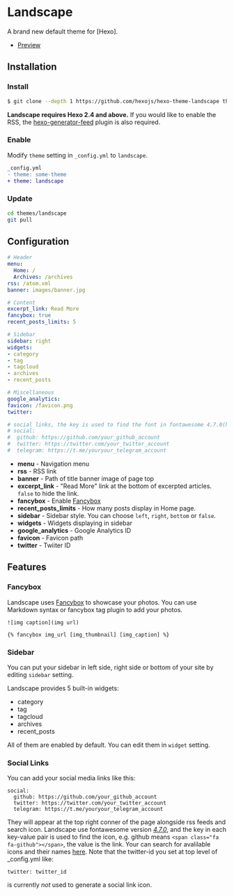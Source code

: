 # Landscape

A brand new default theme for [Hexo].

- [Preview](https://hexojs.github.io/hexo-theme-landscape/)

## Installation

### Install

``` bash
$ git clone --depth 1 https://github.com/hexojs/hexo-theme-landscape themes/landscape
```

**Landscape requires Hexo 2.4 and above.** If you would like to enable the RSS, the [hexo-generator-feed](https://github.com/hexojs/hexo-generator-feed) plugin is also required.

### Enable

Modify `theme` setting in `_config.yml` to `landscape`.

``` diff
_config.yml
- theme: some-theme
+ theme: landscape
```

### Update

``` bash
cd themes/landscape
git pull
```

## Configuration

``` yml
# Header
menu:
  Home: /
  Archives: /archives
rss: /atom.xml
banner: images/banner.jpg

# Content
excerpt_link: Read More
fancybox: true
recent_posts_limits: 5

# Sidebar
sidebar: right
widgets:
- category
- tag
- tagcloud
- archives
- recent_posts

# Miscellaneous
google_analytics:
favicon: /favicon.png
twitter:

# social links, the key is used to find the font in fontawesome 4.7.0(https://fontawesome.com/v4.7.0/), e.g. github means <span class="fa fa-github"></span>, the value is the link
# social:
#  github: https://github.com/your_github_account
#  twitter: https://twitter.com/your_twitter_account
#  telegram: https://t.me/youryour_telegram_account

```

- **menu** - Navigation menu
- **rss** - RSS link
- **banner** - Path of title banner image of page top
- **excerpt_link** - "Read More" link at the bottom of excerpted articles. `false` to hide the link.
- **fancybox** - Enable [Fancybox]
- **recent_posts_limits** - How many posts display in Home page.
- **sidebar** - Sidebar style. You can choose `left`, `right`, `bottom` or `false`.
- **widgets** - Widgets displaying in sidebar
- **google_analytics** - Google Analytics ID
- **favicon** - Favicon path
- **twitter** - Twiiter ID

## Features

### Fancybox

Landscape uses [Fancybox] to showcase your photos. You can use Markdown syntax or fancybox tag plugin to add your photos.

```
![img caption](img url)

{% fancybox img_url [img_thumbnail] [img_caption] %}
```

### Sidebar

You can put your sidebar in left side, right side or bottom of your site by editing `sidebar` setting.

Landscape provides 5 built-in widgets:

- category
- tag
- tagcloud
- archives
- recent_posts

All of them are enabled by default. You can edit them in `widget` setting.

### Social Links

You can add your social media links like this:

```
social:
  github: https://github.com/your_github_account
  twitter: https://twitter.com/your_twitter_account
  telegram: https://t.me/youryour_telegram_account
```

They will appear at the top right conner of the page alongside rss feeds and search icon. Landscape use fontawesome version [*4.7.0*](https://fontawesome.com/v4.7.0/), and the key in each key-value pair is used to find the icon, e.g. github means `<span class="fa fa-github"></span>`, the value is the link. Your can search for avalilable icons and their names [here](https://fontawesome.com/v4.7.0/icons/). Note that the twitter-id you set at top level of _config.yml like:

```
twitter: twitter_id
```

is currently *not* used to generate a social link icon.

[Fancybox]: https://github.com/fancyapps/fancyBox
